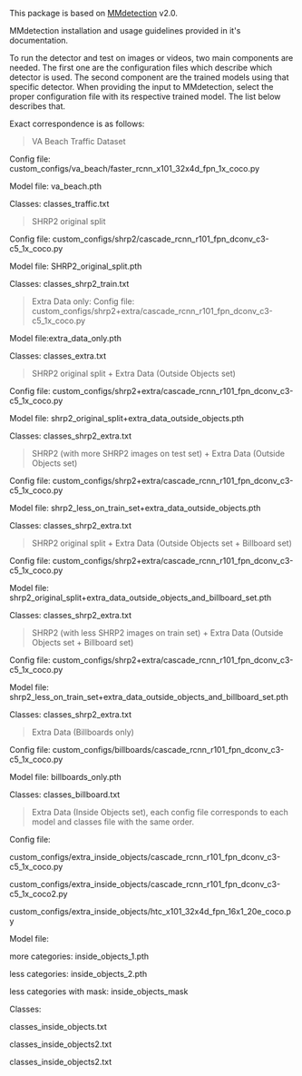This package is based on [MMdetection](https://mmdetection.readthedocs.io/en/v2.0.0/) v2.0.

MMdetection installation and usage guidelines provided in it's documentation.

To run the detector and test on images or videos, two main components are needed.
The first one are the configuration files which describe which detector is used. The second component are the trained models using that specific detector.
When providing the input to MMdetection, select the proper configuration file with its respective trained model. The list below describes that.

Exact correspondence is as follows:

> VA Beach Traffic Dataset

Config file: custom_configs/va_beach/faster_rcnn_x101_32x4d_fpn_1x_coco.py

Model file: va_beach.pth

Classes: classes_traffic.txt

> SHRP2 original split

Config file: custom_configs/shrp2/cascade_rcnn_r101_fpn_dconv_c3-c5_1x_coco.py

Model file: SHRP2_original_split.pth

Classes: classes_shrp2_train.txt

> Extra Data only:
Config file: custom_configs/shrp2+extra/cascade_rcnn_r101_fpn_dconv_c3-c5_1x_coco.py

Model file:extra_data_only.pth

Classes: classes_extra.txt

> SHRP2 original split + Extra Data (Outside Objects set)

Config file: custom_configs/shrp2+extra/cascade_rcnn_r101_fpn_dconv_c3-c5_1x_coco.py

Model file: shrp2_original_split+extra_data_outside_objects.pth

Classes: classes_shrp2_extra.txt

> SHRP2 (with more SHRP2 images on test set) + Extra Data (Outside Objects set)

Config file: custom_configs/shrp2+extra/cascade_rcnn_r101_fpn_dconv_c3-c5_1x_coco.py

Model file: shrp2_less_on_train_set+extra_data_outside_objects.pth

Classes: classes_shrp2_extra.txt

> SHRP2 original split + Extra Data (Outside Objects set +  Billboard set)

Config file: custom_configs/shrp2+extra/cascade_rcnn_r101_fpn_dconv_c3-c5_1x_coco.py

Model file: shrp2_original_split+extra_data_outside_objects_and_billboard_set.pth

Classes: classes_shrp2_extra.txt

> SHRP2 (with less SHRP2 images on train set) + Extra Data (Outside Objects set +  Billboard set)

Config file: custom_configs/shrp2+extra/cascade_rcnn_r101_fpn_dconv_c3-c5_1x_coco.py

Model file: shrp2_less_on_train_set+extra_data_outside_objects_and_billboard_set.pth

Classes: classes_shrp2_extra.txt

> Extra Data (Billboards only)

Config file: custom_configs/billboards/cascade_rcnn_r101_fpn_dconv_c3-c5_1x_coco.py

Model file: billboards_only.pth

Classes: classes_billboard.txt

> Extra Data (Inside Objects set), each config file corresponds to each model and classes file with the same order.

Config file: 

custom_configs/extra_inside_objects/cascade_rcnn_r101_fpn_dconv_c3-c5_1x_coco.py

custom_configs/extra_inside_objects/cascade_rcnn_r101_fpn_dconv_c3-c5_1x_coco2.py

custom_configs/extra_inside_objects/htc_x101_32x4d_fpn_16x1_20e_coco.py

Model file: 

more categories: inside_objects_1.pth

less categories: inside_objects_2.pth

less categories with mask: inside_objects_mask

Classes: 

classes_inside_objects.txt

classes_inside_objects2.txt

classes_inside_objects2.txt



